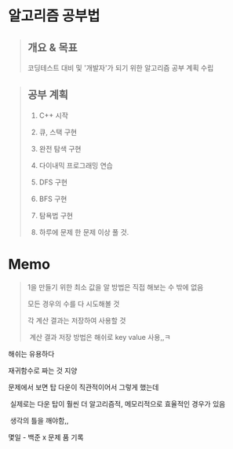 # 알고리즘 공부법  
> ## 개요 & 목표
> 코딩테스트 대비 및 '개발자'가 되기 위한 알고리즘 공부 계획 수립  

> ## 공부 계획
> 1. C++ 시작  
>
> 2. 큐, 스택 구현  
>
> 3. 완전 탐색 구현  
>
> 4. 다이내믹 프로그래밍 연습  
>
> 5. DFS 구현  
>
> 6. BFS 구현  
>
> 7. 탐욕법 구현  
>
> 8. 하루에 문제 한 문제 이상 풀 것. 
>
>    





# Memo

> 1을 만들기 위한 최소 값을 알 방법은 직접 해보는 수 밖에 없음
>
> 모든 경우의 수를 다 시도해볼 것
>
> 각 계산 결과는 저장하여 사용할 것
>
> ​	계산 결과 저장 방법은 해쉬로 key value 사용,,ㅋ

해쉬는 유용하다

재귀함수로 짜는 것 지양

문제에서 보면 탑 다운이 직관적이어서 그렇게 했는데

​	실제로는 다운 탑이 훨씬 더 알고리즘적, 메모리적으로 효율적인 경우가 있음

​	생각의 틀을 깨야함,,



몇일 - 백준 x 문제 품 기록